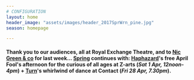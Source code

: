 ```yaml
---
# CONFIGURATION
layout: home
header_image: "assets/images/header_2017SprWrn_pine.jpg"
season: homepage

---
```

#### ‪Thank you to our audiences, all at Royal Exchange Theatre, and to [Nic Green & co](/current/2017-spring/green) for last week… [Spring](/current/2017-spring) continues with: [Haphazard](/current/2017-haphazard)'s free April Fool's afternoon for the curious of all ages at Z-arts (*Sat 1 Apr, 12noon-4pm*) + [Turn](/current/2017-turn)'s whirlwind of dance at Contact (*Fri 28 Apr, 7.30pm*).
